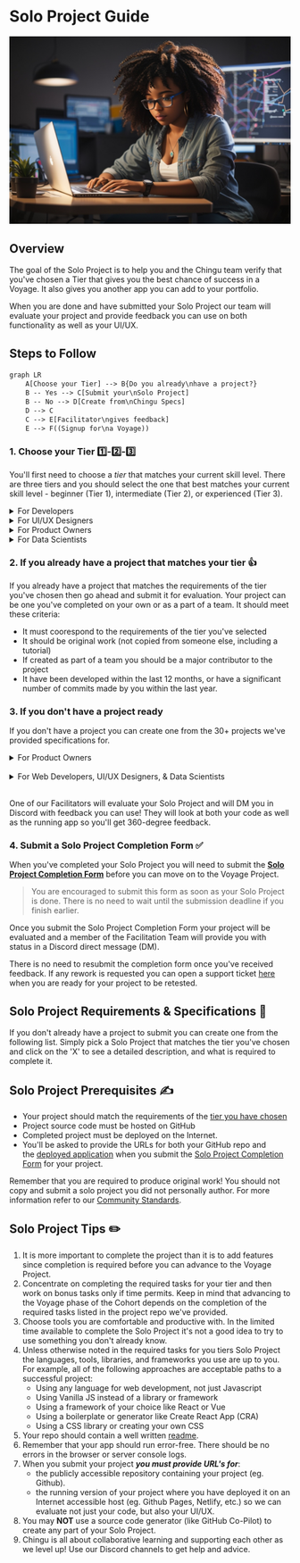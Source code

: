 # Solo Project Guide

![Team creating project backlog](./assets/SoloProject_coder.jpeg)


## Overview

The goal of the Solo Project is to help you and the Chingu team verify that
you've chosen a Tier that gives you the best chance of success in a Voyage. It
also gives you another app you can add to your portfolio.

When you are done and have submitted your Solo Project our team will 
evaluate your project and provide feedback you can use on both functionality 
as well as your UI/UX.

## Steps to Follow

```mermaid
graph LR
    A[Choose your Tier] --> B{Do you already\nhave a project?}
    B -- Yes --> C[Submit your\nSolo Project]
    B -- No --> D[Create from\nChingu Specs]
    D --> C
    C --> E[Facilitator\ngives feedback]
    E --> F((Signup for\na Voyage))
```
### 1. Choose your Tier 1️⃣-2️⃣-3️⃣

You'll first need to choose a *_tier_* that matches your 
current skill level. There are three tiers and you should select the one that 
best matches your current skill level - beginner (Tier 1), 
intermediate (Tier 2), or experienced (Tier 3). 

<details>
<summary>For Developers</summary>

| Tier | Requirements |
| :--- | :--- |
| Tier 1 - Frontend | Developers are just starting out in Web Development and have a basic understanding of: <br/><br/> - CSS <br/> - HTML <br/> - Any web development language like Javascript, PHP, Python, Ruby, etc.  <br/><br/>No frameworks or backend application servers are used in Tier 1 projects <br/><br/> Your Solo Project **_must implement_** an FE using vanilla HTML, CSS, and a scripting language like Javascript or Python.  |
| Tier 2 - Frontend | Developers should have the following skills & expertise: <br/><br/> - Have a solid foundation using intermediate HTML, CSS, & Any web development language like Javascript, PHP, Python, Ruby, etc.<br/> - Have started learning CSS preprocessors like SASS, LESS, Stylus, or TailwindCSS<br/> - Understand the importance and practice of Responsive Web Design Basics<br/> - Understand the fundamentals of how to use an API to retrieve data from a backend system<br/> - Uses a FE framework like React, Vue, Angular, etc. <br/><br/> Your Solo Project **_must implement_** an FE which written using a framework such as React, Svelte, VueJS, Django, Laravel, etc. |
| Tier 3 - Full Stack | Developers should have the following skills & expertise: <br/> - Intermediate or Advanced HTML/CSS/JavaScript/PHP/Python/Ruby/etc. and experience in a framework/library like React, Vue, Angular, etc.<br/> - Understand how to create and use API's with REST or GraphQL API<br/> - Understand how to create backend servers which implement an API of your own design using packages such as Express <br/> - Your Solo Project **_must implement_** an FE which accesses a BE server that implements an API of your own design. Optionally uses a database such as a NoSQL DBMS like MongoDB or a SQL DBMS like PostgreSQL <br/> - Your backend must include CRUD (if using a database) or POST/READ/UPDATE/DELETE (for APIs)|

</details>

<details>
<summary>For UI/UX Designers</summary>

| Tier   | Requirements |
| :--- | :--- |
| Tier 1 | Skills:<br/>* Basic Design Principles: Understanding of basic design concepts like color theory, typography, layout, and composition.<br/>* User Research: Basic knowledge of conducting user research, creating user personas, and understanding user needs.<br/>* Wireframing and Prototyping: Familiarity with tools to create simple wireframes and prototypes.<br/>* UI/UX Fundamentals: Entry-level understanding of user interface and user experience principles.<br/><br/>Tools:<br/>* Design Software: Familiarity with beginner-friendly design tools like Figma or Sketch.<br/>* Prototyping Tools: Basic usage of tools like InVision, Marvel, or Figma for creating simple prototypes.<br/>* User Research Tools: Basic understanding of tools like Google Forms, Typeform for conducting surveys or user interviews. |
| Tier 2 | Skills:<br/>* Design Principles: Strong grasp of design principles, ability to create visually appealing and functional designs.<br/>* User-Centered Design: Familiarity with user personas, conducting in-depth user research, and applying insights to design decisions.<br/>* Information Architecture: Ability to structure information effectively for better user experiences.<br/>* Usability Testing: Understanding and conducting usability testing to gather feedback and iterate designs.<br/><br/>Tools:<br/>* Design Software: Familiarity using tools like Figma, Sketch, or similar tools for design tasks.<br/>* Prototyping and Animation Tools: Ability to create interactive prototypes using advanced features in tools like Figma, Principle, or Adobe After Effects. |
| Tier 3 | Skills:<br/>* Design Skills: Understanding of design principles, visual aesthetics, and creativity in problem-solving.<br/>* User Research: Ability to conduct comprehensive user research, analyze data, and derive actionable insights.<br/>* Design System Creation: Familiarity in developing and maintaining design systems for consistency and scalability.<br/>* Leadership and Collaboration: Ability to lead design projects, collaborate with cross-functional teams, and communicate design rationale effectively.<br/><br/>Tools:<br/>* User Testing Tools: Familiarity with tools like UserTesting.com, Maze, or Lookback for conducting user testing and gathering insights.<br/>* Design Software: Mastery of tools like Figma, Sketch, or other industry-standard software.<br/>* Prototyping and Animation Tools: Use of prototyping tools like Framer, Principle, or advanced animation features in design software.<br/>* Collaboration Tools: Familiarity using team collaboration tools like Miro, Notion, or Trello for team coordination and project management. |
</details>

<details>
<summary>For Product Owners</summary>

| Tier   | Requirements |
| :--- | :--- |
| Tier 1 | Skills:<br>* Understanding Agile Principles: grasp the basics of the Agile Methodology and Scrum.<br>* Communication: ability to articulate ideas clearly and effectively.<br>* User Story Writing: crafting user stories that are simple, clear, and understandable.<br>* Basic Product Management: entry-level understanding of product development cycles.<br/><br/>Tools:<br>* Project Management Tools: familiarity with tools like Trello, Asana, or Jira for basic task tracking.<br>* Communication Tools: proficiency in Slack, Discord, or similar platforms for team communication. |
| Tier 2 | Skills:<br>* Refinement of Agile Principles: deeper understanding and practical application of Agile methodologies.<br>* Stakeholder Management: ability to engage with stakeholders effectively.<br>* Prioritization Techniques: understanding various prioritization frameworks (MoSCoW, Value vs. Effort, etc.).<br>* Analytics and Metrics: basic understanding of key product metrics and how to measure them.<br/><br/>Tools:<br>* Project Management Tools: further proficiency in tools like Jira, Miro, ClickUp, etc..<br>* Prototyping Tools: familiarity with tools like Figma, Sketch, etc. for basic prototyping. |
| Tier 3 | Skills:<br>* Agile Expertise: experience in implementing and adapting Agile methodologies.<br>* Strategic Thinking: ability to align product roadmap with the company's overall strategy. This includes crafting product vision & goals, plus sprint goals.<br>* Data-Driven Decision Making: strong analytical skills to derive insights from data.<br>* Leadership and Mentorship: guiding and mentoring junior team members.<br/><br/>Tools:<br>* Analytics Tools: familiarity with tools like Google Analytics, Mixpanel, Amplitude, etc. for in-depth data analysis.<br>* Prototyping and Design Tools: experience using tools like Figma, Sketch, etc. for detailed prototyping and design. |

</details>

<details>
<summary>For Data Scientists</summary>

| Tier   | Requirements |
| :--- | :--- |
| Tier 1 | Skills:<br/>* Basic understanding of programming (Python, Javascript, etc.)<br/>* Fundamental knowledge of statistics and mathematics<br/>* Ability to clean and preprocess data<br/>* Basic knowledge of data visualization<br/>* Familiarity with basic machine learning concepts<br/>* Understand basic Web Development processes such as git/GitHub, Agile project management, etc.<br/><br/> Tools:<br/>* Programming Languages: Python or Javascrip<br/>* Data Manipulation: Pandas (Python), Pandas.js or Data-Forge (Javascript)<br/>* Data Visualization: Matplotlib, Seaborn (Python), D3 (Javascript)<br/>* IDEs: Jupyter Notebook |
| Tier 2 | Skills:<br/>* Programming for data analysis and manipulation<br/>* Understanding of statistical analysis and hypothesis testing<br/>* Knowledge of data engineering principles<br/>* Understanding of big data technologies and frameworks<br/><br/>Tools:<br/>* Statistical Analysis: NumPy, SciPy (Python), Math.js, NumJS (Javascript)<br/>* Database Query Languages: SQL<br/>* Advanced Visualization: Plotly, Tableau, D3, etc.<br/>* Cloud Platforms: AWS, Azure, Google Cloud Platform, etc. |
| Tier 3 | Skills:<br/>* Understanding of advanced machine learning algorithms and their implementation<br/>* Ability to build and deploy complex models<br/>* Expertise in data engineering and architecture<br/>* Strong problem-solving and analytical skills<br/>* Experience with machine learning algorithms and model evaluation<br/><br/>Tools:<br/>* Machine Learning Libraries: Scikit-learn (Python), TensorFlow.js (Javascript)<br/>* Deep Learning Frameworks: TensorFlow, PyTorch, etc.<br/>* Model Deployment: Flask, Docker, Kubernetes |

</details>

### 2. If you already have a project that matches your tier 👍

If you already have a project that matches the requirements of the tier you've
chosen then go ahead and submit it for evaluation. Your project can be one 
you've completed on your own or as a part of a team. It should meet these 
criteria:
    
- It must coorespond to the requirements of the tier you've selected
- It should be original work (not copied from someone else, including a tutorial)
- If created as part of a team you should be a major contributor to the project
- It have been developed within the last 12 months, or have a significant number 
of commits made by you within the last year.

### 3. If you don't have a project ready

If you don't have a project you can create one from the 30+ projects we've
provided specifications for.

<details>
<summary>For Product Owners</summary>

| Project Name | Tier 1 | Tier 2 | Tier 3 |
| :--- | :--- | :--- | :--- | 
| Chingu Trivia | [Click here](https://github.com/chingu-voyages/soloproject-tier1-chingu-trivia-po) | [Click here](https://github.com/chingu-voyages/soloproject-tier2-chingu-trivia-po) | [Click here](https://github.com/chingu-voyages/soloproject-tier3-chingu-trivia-po) |

</details>
<br/>

<details>
<summary>For Web Developers, UI/UX Designers, & Data Scientists</summary>
<br>
<b>Note: Some project requirements are outdated, we are in the process of updating them. You are still welcome to use the project ideas but the project will need to meet requirements listed above.</b>

| Project Name | Tier 1 | Tier 2 | Tier 3 |
| :--- | :--- | :--- | :--- | 
| 100DaysofCSS Clone | [Click here](https://github.com/chingu-voyages/soloproject-tier1-100dayscss) | - | - |
| Initab Clone | [Click here](https://github.com/chingu-voyages/soloproject-tier1-initab-clone) | - | - |
| Tickybot Clone | [Click here](https://github.com/chingu-voyages/soloproject-tier1-tickybot-clone) | - | - |
| Website Template | [Click here](https://github.com/chingu-voyages/soloproject-tier1-website-template) | - | - |
| Connect 4 | - | [Click here](https://github.com/chingu-voyages/soloproject-tier2-connect4-game) | - |
| MapBox API | - | [Click here](https://github.com/chingu-voyages/soloproject-tier2-mapbox-api) | - |
| Matching Game | - | [Click here](https://github.com/chingu-voyages/soloproject-tier2-matching-game) | - |
| Bookfinder | - | [Click here](https://github.com/chingu-voyages/soloproject-tier2-bookfinder) | - |
| Bookfinder (React Native) | - | [Click here](https://github.com/chingu-voyages/soloproject-tier2-bookfinder-rn) | - |
| Journal App | - | - | [Click here](https://github.com/chingu-voyages/soloproject-tier3-journal-app) |
| Mars Photos | - | - | [Click here](https://github.com/chingu-voyages/soloproject-tier3-mars-photos) |
| Meteorite Explorer | - | - | [Click here](https://github.com/chingu-voyages/soloproject-tier3-meteorite-explorer) |
| Chingu Trivia | [Click here](https://github.com/chingu-voyages/soloproject-tier1-chingu-trivia) | [Click here](https://github.com/chingu-voyages/soloproject-tier2-chingu-trivia) | [Click here](https://github.com/chingu-voyages/soloproject-tier3-chingu-trivia) |
| Critical Space Strike | [Click here](https://github.com/chingu-voyages/soloproject-tier1-criticalspacestrike) | [Click here](https://github.com/chingu-voyages/soloproject-tier2-criticalspacestrike) | [Click here](https://github.com/chingu-voyages/soloproject-tier3-criticalspacestrike) | 
| eCalendar | [Click here](https://github.com/chingu-voyages/soloproject-tier1-ecalendar) | [Click here](https://github.com/chingu-voyages/soloproject-tier2-ecalendar) | [Click here](https://github.com/chingu-voyages/soloproject-tier3-ecalendar) |
| Favorite Fonts | [Click here](https://github.com/chingu-voyages/soloproject-tier1-favfonts) | [Click here](https://github.com/chingu-voyages/soloproject-tier2-favfonts) | [Click here](https://github.com/chingu-voyages/soloproject-tier3-favfonts) |
| Flutter Blog | [Click here](https://github.com/chingu-voyages/soloproject-tier1-flutter-blogui) | [Click here](https://github.com/chingu-voyages/soloproject-tier2-flutter-blogui) | [Click here](https://github.com/chingu-voyages/soloproject-tier3-flutter-blogui) |
| Game Night | [Click here](https://github.com/chingu-voyages/soloproject-tier1-gamenight) | [Click here](https://github.com/chingu-voyages/soloproject-tier2-gamenight) | [Click here](https://github.com/chingu-voyages/soloproject-tier3-gamenight) |
| Virtual Pet | [Click here](https://github.com/chingu-voyages/soloproject-tier1-virtualpet) | [Click here](https://github.com/chingu-voyages/soloproject-tier2-virtualpet) | [Click here](https://github.com/chingu-voyages/soloproject-tier3-virtualpet) |

</details>
<br/>

One of our Facilitators will evaluate your Solo Project and will DM you in 
Discord with feedback you can use! They will look at both your code as well 
as the running app so you'll get 360-degree feedback.

### 4. Submit a Solo Project Completion Form ✅
    
When you've completed your Solo Project you will need to submit the **[Solo Project Completion Form](https://forms.gle/4qiLptoNdfkfaDVv9)** before you can move on to the Voyage Project.

> You are encouraged to submit this form as soon as your Solo Project is done. There is no need to wait until the submission deadline if you finish earlier.
> 

Once you submit the Solo Project Completion Form your project will be 
evaluated and a member of the Facilitation Team will provide you with 
status in a Discord direct message (DM).

There is no need to resubmit the completion form once you've received 
feedback. If any rework is requested you can open a support ticket 
[here](https://discord.com/channels/330284646283608064/1105911757177888908)
when you are ready for your project to be retested.
    
## Solo Project Requirements & Specifications 🧬
    
If you don't already have a project to submit you can create one from the following list. Simply pick a Solo Project that matches the tier you've chosen and click on the 'X' to see a detailed description, and what is required to complete it.
    
## Solo Project Prerequisites ✍️
    
- Your project should match the requirements of the 
[tier you have chosen](#1-choose-your-tier)
- Project source code must be hosted on GitHub
- Completed project must be deployed on the Internet.
- You'll be asked to provide the URLs for both your GitHub repo and the [deployed application](../../resources/techresources/techstack.md#deployment-options) when you submit the [Solo Project Completion Form](https://forms.gle/4qiLptoNdfkfaDVv9) for your project.

Remember that you are required to produce original work! You should not copy and submit a solo project you did not personally author. For more information refer to our [Community Standards](../../gettingstarted/communitystds.md).
    
## Solo Project Tips ✏️
    
1. It is more important to complete the project than it is to add features since completion is required before you can advance to the Voyage Project.
2. Concentrate on completing the required tasks for your tier and then work on bonus tasks only if time permits. Keep in mind that advancing to the Voyage phase of the Cohort depends on the completion of the required tasks listed in the project repo we've provided.
3. Choose tools you are comfortable and productive with. In the limited time available to complete the Solo Project it's not a good idea to try to use something you don't already know.
4. Unless otherwise noted in the required tasks for you tiers Solo Project the languages, tools, libraries, and frameworks you use are up to you. For example, all of the following approaches are acceptable paths to a successful project:
    - Using any language for web development, not just Javascript
    - Using Vanilla JS instead of a library or framework
    - Using a framework of your choice like React or Vue
    - Using a boilerplate or generator like Create React App (CRA)
    - Using a CSS library or creating your own CSS
5. Your repo should contain a well written [readme](https://medium.com/chingu/keys-to-a-well-written-readme-55c53d34fe6d).
6. Remember that your app should run error-free. There should be no errors in the browser or server console logs.
7. When you submit your project ***you must provide URL's for***: 
    - the publicly accessible repository containing your project (eg. Github).
    - the running version of your project where you have deployed it on an 
    Internet accessible host (eg. Github Pages, Netlify, etc.) so we can evaluate not
    just your code, but also your UI/UX.
8. You may **NOT** use a source code generator (like GitHub Co-Pilot) to 
create any part of your Solo Project.
9. Chingu is all about collaborative learning and supporting each other as
    we level up! Use our Discord channels to get help and advice.
